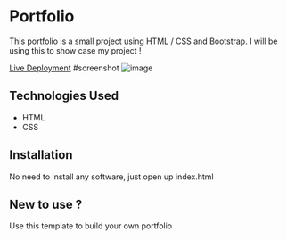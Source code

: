 # Portfolio

This portfolio is a small project using HTML / CSS and Bootstrap. I will be using this to show case my project !

[Live Deployment](https://portfolio.yehyahamed.repl.co/) 
#screenshot
![image](https://user-images.githubusercontent.com/49994693/189211681-31f1b3b1-7a54-486e-867c-d5b0788e461b.png)

## Technologies Used
* HTML
* CSS

## Installation
No need to install any software, just open up index.html

## New to use ?

Use this template to build your own portfolio
